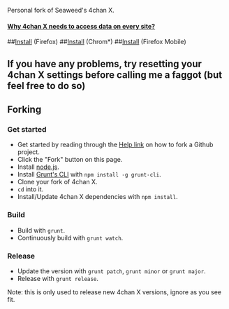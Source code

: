 Personal fork of Seaweed's 4chan X.

#### [Why 4chan X needs to access data on every site?](https://github.com/Spittie/4chan-x/wiki/Why-4chan-X-needs-to-access-data-from-every-website%3F)

##[Install](https://github.com/Spittie/4chan-x/raw/master/builds/4chan-X.user.js) (Firefox)
##[Install](https://github.com/Spittie/4chan-x/raw/master/builds/crx.crx) (Chrom*)
##[Install](http://a.pomf.se/ermdzx.xpi) (Firefox Mobile)

## If you have any problems, try resetting your 4chan X settings before calling me a faggot (but feel free to do so)

## Forking

### Get started

- Get started by reading through the [Help link](https://help.github.com/) on how to fork a Github project.
- Click the "Fork" button on this page.
- Install [node.js](http://nodejs.org/).
- Install [Grunt's CLI](http://gruntjs.com/) with `npm install -g grunt-cli`.
- Clone your fork of 4chan X.
- `cd` into it.
- Install/Update 4chan X dependencies with `npm install`.

### Build

- Build with `grunt`.
- Continuously build with `grunt watch`.

### Release

- Update the version with `grunt patch`, `grunt minor` or `grunt major`.
- Release with `grunt release`.

Note: this is only used to release new 4chan X versions, ignore as you see fit.

